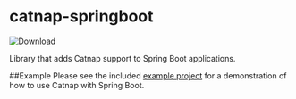 catnap-springboot
===
[ ![Download](https://api.bintray.com/packages/gregwhitaker/maven/catnap-springboot/images/download.svg) ](https://bintray.com/gregwhitaker/maven/catnap-springboot/_latestVersion)

Library that adds Catnap support to Spring Boot applications.

##Example
Please see the included [example project](../catnap-examples/catnap-springboot-example) for a demonstration of how to use Catnap with Spring Boot.
